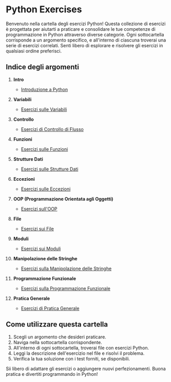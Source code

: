 # Python Exercises

Benvenuto nella cartella degli esercizi Python! Questa collezione di esercizi è progettata per aiutarti a praticare e consolidare le tue competenze di programmazione in Python attraverso diverse categorie. Ogni sottocartella corrisponde a un argomento specifico, e all'interno di ciascuna troverai una serie di esercizi correlati. Senti libero di esplorare e risolvere gli esercizi in qualsiasi ordine preferisci.

## Indice degli argomenti

1. **Intro**
   - [Introduzione a Python](0.intro/)

2. **Variabili**
   - [Esercizi sulle Variabili](1.variable/)

3. **Controllo**
   - [Esercizi di Controllo di Flusso](2.control/)

4. **Funzioni**
   - [Esercizi sulle Funzioni](3.functions/)

5. **Strutture Dati**
   - [Esercizi sulle Strutture Dati](4.data_structure/)

6. **Eccezioni**
   - [Esercizi sulle Eccezioni](5.exception/)

7. **OOP (Programmazione Orientata agli Oggetti)**
   - [Esercizi sull'OOP](6.oop/)

8. **File**
   - [Esercizi sui File](7.file/)

9. **Moduli**
   - [Esercizi sui Moduli](8.module/)

10. **Manipolazione delle Stringhe**
    - [Esercizi sulla Manipolazione delle Stringhe](9.string_manipulation/)

11. **Programmazione Funzionale**
    - [Esercizi sulla Programmazione Funzionale](10.functional/)

12. **Pratica Generale**
    - [Esercizi di Pratica Generale](practice/)

## Come utilizzare questa cartella

1. Scegli un argomento che desideri praticare.
2. Naviga nella sottocartella corrispondente.
3. All'interno di ogni sottocartella, troverai file con esercizi Python.
4. Leggi la descrizione dell'esercizio nel file e risolvi il problema.
5. Verifica la tua soluzione con i test forniti, se disponibili.

Sii libero di adattare gli esercizi o aggiungere nuovi perfezionamenti. Buona pratica e divertiti programmando in Python!